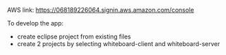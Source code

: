 AWS link: https://068189226064.signin.aws.amazon.com/console

To develop the app:
- create eclipse project from existing files
- create 2 projects by selecting whiteboard-client and whiteboard-server